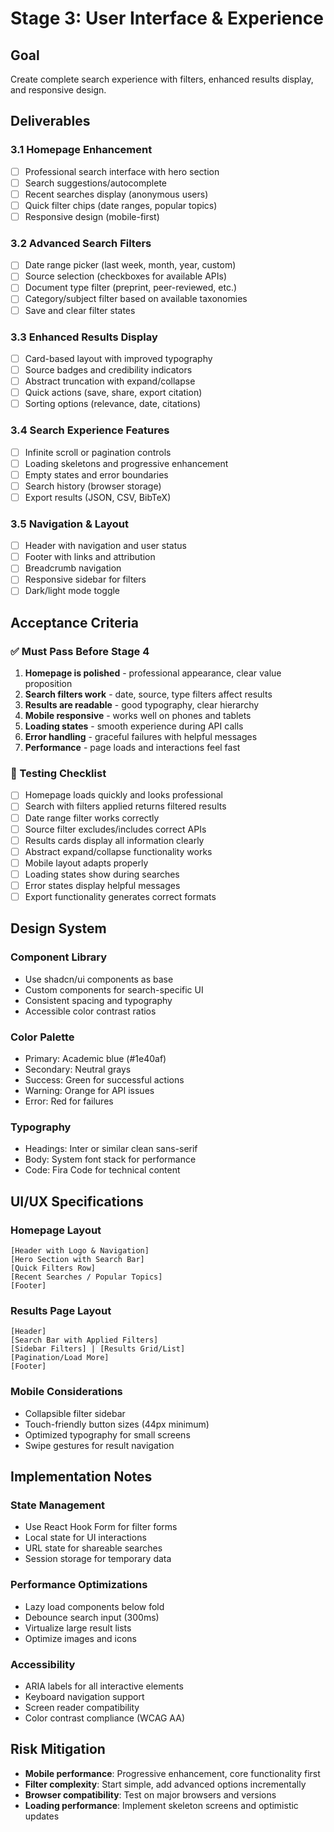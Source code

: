 # Stage 3: User Interface & Experience

## Goal
Create complete search experience with filters, enhanced results display, and responsive design.

## Deliverables

### 3.1 Homepage Enhancement
- [ ] Professional search interface with hero section
- [ ] Search suggestions/autocomplete
- [ ] Recent searches display (anonymous users)
- [ ] Quick filter chips (date ranges, popular topics)
- [ ] Responsive design (mobile-first)

### 3.2 Advanced Search Filters
- [ ] Date range picker (last week, month, year, custom)
- [ ] Source selection (checkboxes for available APIs)
- [ ] Document type filter (preprint, peer-reviewed, etc.)
- [ ] Category/subject filter based on available taxonomies
- [ ] Save and clear filter states

### 3.3 Enhanced Results Display
- [ ] Card-based layout with improved typography
- [ ] Source badges and credibility indicators
- [ ] Abstract truncation with expand/collapse
- [ ] Quick actions (save, share, export citation)
- [ ] Sorting options (relevance, date, citations)

### 3.4 Search Experience Features
- [ ] Infinite scroll or pagination controls
- [ ] Loading skeletons and progressive enhancement
- [ ] Empty states and error boundaries
- [ ] Search history (browser storage)
- [ ] Export results (JSON, CSV, BibTeX)

### 3.5 Navigation & Layout
- [ ] Header with navigation and user status
- [ ] Footer with links and attribution
- [ ] Breadcrumb navigation
- [ ] Responsive sidebar for filters
- [ ] Dark/light mode toggle

## Acceptance Criteria

### ✅ Must Pass Before Stage 4
1. **Homepage is polished** - professional appearance, clear value proposition
2. **Search filters work** - date, source, type filters affect results
3. **Results are readable** - good typography, clear hierarchy
4. **Mobile responsive** - works well on phones and tablets
5. **Loading states** - smooth experience during API calls
6. **Error handling** - graceful failures with helpful messages
7. **Performance** - page loads and interactions feel fast

### 🧪 Testing Checklist
- [ ] Homepage loads quickly and looks professional
- [ ] Search with filters applied returns filtered results
- [ ] Date range filter works correctly
- [ ] Source filter excludes/includes correct APIs
- [ ] Results cards display all information clearly
- [ ] Abstract expand/collapse functionality works
- [ ] Mobile layout adapts properly
- [ ] Loading states show during searches
- [ ] Error states display helpful messages
- [ ] Export functionality generates correct formats

## Design System

### Component Library
- Use shadcn/ui components as base
- Custom components for search-specific UI
- Consistent spacing and typography
- Accessible color contrast ratios

### Color Palette
- Primary: Academic blue (#1e40af)
- Secondary: Neutral grays
- Success: Green for successful actions
- Warning: Orange for API issues
- Error: Red for failures

### Typography
- Headings: Inter or similar clean sans-serif
- Body: System font stack for performance
- Code: Fira Code for technical content

## UI/UX Specifications

### Homepage Layout
```
[Header with Logo & Navigation]
[Hero Section with Search Bar]
[Quick Filters Row]
[Recent Searches / Popular Topics]
[Footer]
```

### Results Page Layout
```
[Header]
[Search Bar with Applied Filters]
[Sidebar Filters] | [Results Grid/List]
[Pagination/Load More]
[Footer]
```

### Mobile Considerations
- Collapsible filter sidebar
- Touch-friendly button sizes (44px minimum)
- Optimized typography for small screens
- Swipe gestures for result navigation

## Implementation Notes

### State Management
- Use React Hook Form for filter forms
- Local state for UI interactions
- URL state for shareable searches
- Session storage for temporary data

### Performance Optimizations
- Lazy load components below fold
- Debounce search input (300ms)
- Virtualize large result lists
- Optimize images and icons

### Accessibility
- ARIA labels for all interactive elements
- Keyboard navigation support
- Screen reader compatibility
- Color contrast compliance (WCAG AA)

## Risk Mitigation
- **Mobile performance**: Progressive enhancement, core functionality first
- **Filter complexity**: Start simple, add advanced options incrementally
- **Browser compatibility**: Test on major browsers and versions
- **Loading performance**: Implement skeleton screens and optimistic updates